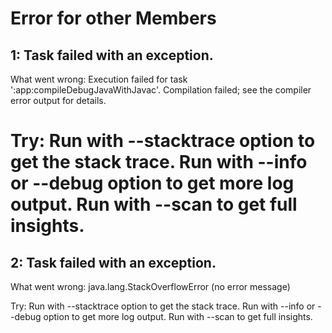 # Error for other Members

## 1: Task failed with an exception.

What went wrong:
Execution failed for task ':app:compileDebugJavaWithJavac'.
Compilation failed; see the compiler error output for details.

Try:
Run with --stacktrace option to get the stack trace.
Run with --info or --debug option to get more log output.
Run with --scan to get full insights.
==============================================================================

## 2: Task failed with an exception.

What went wrong:
java.lang.StackOverflowError (no error message)

Try:
Run with --stacktrace option to get the stack trace.
Run with --info or --debug option to get more log output.
Run with --scan to get full insights.
